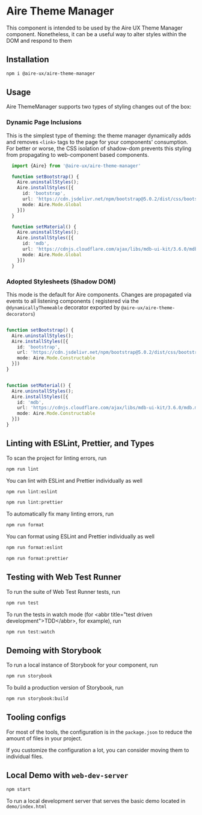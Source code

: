 # Aire Theme Manager 

This component is intended to be used by the Aire UX Theme Manager component.  Nonetheless, it
can be a useful way to alter styles within the DOM and respond to them


## Installation
```bash
npm i @aire-ux/aire-theme-manager
```

## Usage
Aire ThemeManager supports two types of styling changes out of the box:

### Dynamic Page Inclusions
This is the simplest type of theming: the theme manager dynamically adds
and removes `<link>` tags to the page for your components' consumption.
For better or worse, the CSS isolation of shadow-dom prevents this
styling from propagating to web-component based components.


```typescript
  import {Aire} from '@aire-ux/aire-theme-manager'

  function setBootstrap() {
    Aire.uninstallStyles();
    Aire.installStyles([{
      id: 'bootstrap',
      url: 'https://cdn.jsdelivr.net/npm/bootstrap@5.0.2/dist/css/bootstrap.min.css',
      mode: Aire.Mode.Global
    }])
  }

  function setMaterial() {
    Aire.uninstallStyles();
    Aire.installStyles([{
      id: 'mdb',
      url: 'https://cdnjs.cloudflare.com/ajax/libs/mdb-ui-kit/3.6.0/mdb.min.css',
      mode: Aire.Mode.Global
    }])
  }

```

### Adopted Stylesheets (Shadow DOM)
This mode is the default for Aire components. Changes are propagated via
events to all listening components (
    registered via the 
    `@dynamicallyThemeable` decorator exported by `@aire-ux/aire-theme-decorators`)


```typescript

function setBootstrap() {
  Aire.uninstallStyles();
  Aire.installStyles([{
    id: 'bootstrap',
    url: 'https://cdn.jsdelivr.net/npm/bootstrap@5.0.2/dist/css/bootstrap.min.css',
    mode: Aire.Mode.Constructable
  }])
}


function setMaterial() {
  Aire.uninstallStyles();
  Aire.installStyles([{
    id: 'mdb',
    url: 'https://cdnjs.cloudflare.com/ajax/libs/mdb-ui-kit/3.6.0/mdb.min.css',
    mode: Aire.Mode.Constructable
  }])
}
```






## Linting with ESLint, Prettier, and Types
To scan the project for linting errors, run
```bash
npm run lint
```

You can lint with ESLint and Prettier individually as well
```bash
npm run lint:eslint
```
```bash
npm run lint:prettier
```

To automatically fix many linting errors, run
```bash
npm run format
```

You can format using ESLint and Prettier individually as well
```bash
npm run format:eslint
```
```bash
npm run format:prettier
```

## Testing with Web Test Runner
To run the suite of Web Test Runner tests, run
```bash
npm run test
```

To run the tests in watch mode (for &lt;abbr title=&#34;test driven development&#34;&gt;TDD&lt;/abbr&gt;, for example), run

```bash
npm run test:watch
```

## Demoing with Storybook
To run a local instance of Storybook for your component, run
```bash
npm run storybook
```

To build a production version of Storybook, run
```bash
npm run storybook:build
```


## Tooling configs

For most of the tools, the configuration is in the `package.json` to reduce the amount of files in your project.

If you customize the configuration a lot, you can consider moving them to individual files.

## Local Demo with `web-dev-server`
```bash
npm start
```
To run a local development server that serves the basic demo located in `demo/index.html`

